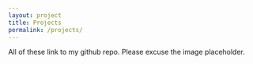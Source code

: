 ```yaml
---
layout: project
title: Projects
permalink: /projects/
---
```


All of these link to my github repo. Please excuse the image placeholder.
